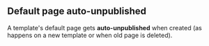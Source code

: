 ## Default page **auto-unpublished**

A template's default page gets **auto-unpublished** when created (as happens on a new template or when old page is deleted).


